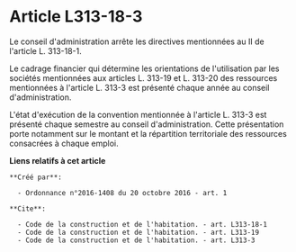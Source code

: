 # Article L313-18-3

Le conseil d'administration arrête les directives mentionnées au II de l'article L. 313-18-1. 

Le cadrage financier qui détermine les orientations de l'utilisation par les sociétés mentionnées aux articles L. 313-19 et
L. 313-20 des ressources mentionnées à l'article L. 313-3 est présenté chaque année au conseil d'administration. 

L'état d'exécution de la convention mentionnée à l'article L. 313-3 est présenté chaque semestre au conseil d'administration.
Cette présentation porte notamment sur le montant et la répartition territoriale des ressources consacrées à chaque emploi.

**Liens relatifs à cet article**

	**Créé par**:

	  - Ordonnance n°2016-1408 du 20 octobre 2016 - art. 1

	**Cite**:

	  - Code de la construction et de l'habitation. - art. L313-18-1
	  - Code de la construction et de l'habitation. - art. L313-19
	  - Code de la construction et de l'habitation. - art. L313-3
